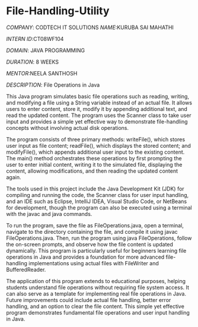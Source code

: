 # File-Handling-Utility

*COMPANY*: CODTECH IT SOLUTIONS
*NAME*:KURUBA SAI MAHATHI

*INTERN ID*:CT08WF104

*DOMAIN*: JAVA PROGRAMMING

*DURATION*: 8 WEEKS

*MENTOR*:NEELA SANTHOSH

*DESCRIPTION*: File Operations in Java

This Java program simulates basic file operations such as reading, writing, and modifying a file using a String variable instead of an actual file. It allows users to enter content, store it, modify it by appending additional text, and read the updated content. The program uses the Scanner class to take user input and provides a simple yet effective way to demonstrate file-handling concepts without involving actual disk operations.

The program consists of three primary methods: writeFile(), which stores user input as file content; readFile(), which displays the stored content; and modifyFile(), which appends additional user input to the existing content. The main() method orchestrates these operations by first prompting the user to enter initial content, writing it to the simulated file, displaying the content, allowing modifications, and then reading the updated content again.

The tools used in this project include the Java Development Kit (JDK) for compiling and running the code, the Scanner class for user input handling, and an IDE such as Eclipse, IntelliJ IDEA, Visual Studio Code, or NetBeans for development, though the program can also be executed using a terminal with the javac and java commands.

To run the program, save the file as FileOperations.java, open a terminal, navigate to the directory containing the file, and compile it using javac FileOperations.java. Then, run the program using java FileOperations, follow the on-screen prompts, and observe how the file content is updated dynamically. This program is particularly useful for beginners learning file operations in Java and provides a foundation for more advanced file-handling implementations using actual files with FileWriter and BufferedReader.

The application of this program extends to educational purposes, helping students understand file operations without requiring file system access. It can also serve as a template for implementing real file operations in Java. Future improvements could include actual file handling, better error handling, and an option to clear the file content. This simple yet effective program demonstrates fundamental file operations and user input handling in Java.
